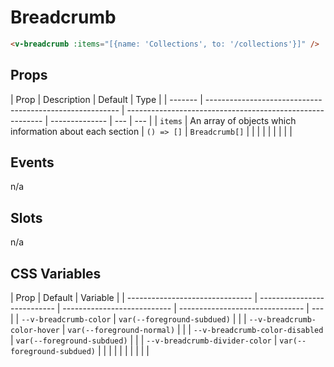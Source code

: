 # Breadcrumb

```html
<v-breadcrumb :items="[{name: 'Collections', to: '/collections'}]" />
```

## Props

| Prop    | Description                                              | Default                                                   | Type           |
| ------- | -------------------------------------------------------- | --------------------------------------------------------- | -------------- | --- | --- |
| `items` | An array of objects which information about each section | `() => []`                                                | `Breadcrumb[]` |
| <!--    | `items.name`                                             | The name which will be displayed                          | `''`           |     | --> |
| <!--    | `items.to`                                               | The reroute link                                          | `''`           |     | --> |
| <!--    | `items.disabled`                                         | If the router link should be clickable                    | `false`        |     | --> |
| <!--    | `items.icon`                                             | Displays an icon with the given name in front of the name | `''`           |     | --> |

## Events

n/a

## Slots

n/a

## CSS Variables

| Prop                            | Default                     | Variable                    |
| ------------------------------- | --------------------------- | --------------------------- | ------------------------------- | --- |
| `--v-breadcrumb-color`          | `var(--foreground-subdued)` |                             |
| `--v-breadcrumb-color-hover`    | `var(--foreground-normal)`  |                             |
| `--v-breadcrumb-color-disabled` | `var(--foreground-subdued)` |                             |
| `--v-breadcrumb-divider-color`  | `var(--foreground-subdued)` |                             |
| <!--                            |                             | `var(--foreground-subdued)` | `--v-breadcrumb-color`          | --> |
| <!--                            |                             | `var(--foreground-normal)`  | `--v-breadcrumb-color-hover`    | --> |
| <!--                            |                             | `var(--foreground-subdued)` | `--v-breadcrumb-color-disabled` | --> |
| <!--                            |                             | `var(--foreground-subdued)` | `--v-breadcrumb-divider-color`  | --> |
